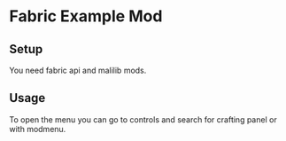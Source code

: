 # Fabric Example Mod

## Setup

You need fabric api and malilib mods.

## Usage

To open the menu you can go to controls and search for crafting panel or with modmenu.